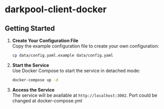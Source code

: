 # darkpool-client-docker

## Getting Started

1. **Create Your Configuration File**  
   Copy the example configuration file to create your own configuration:
   ```bash
   cp data/config.yaml.example data/config.yaml
   ```

2. **Start the Service**  
   Use Docker Compose to start the service in detached mode:
   ```bash
   docker-compose up -d
   ```

3. **Access the Service**  
   The service will be available at `http://localhost:3002`.
   Port could be changed at docker-compose.yml

